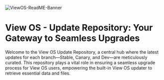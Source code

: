 ![ViewOS-ReadME-Banner](https://github.com/gamemaster123356/View-OS/blob/github-assets/ViewOS-ReadME-Banner.png)

# View OS - Update Repository: Your Gateway to Seamless Upgrades

Welcome to the View OS Update Repository, a central hub where the latest updates for each branch—Stable, Canary, and Dev—are meticulously curated. This repository plays a vital role in ensuring a seamless upgrade process for View OS users, empowering the built-in View OS updater to retrieve essential data and files.
